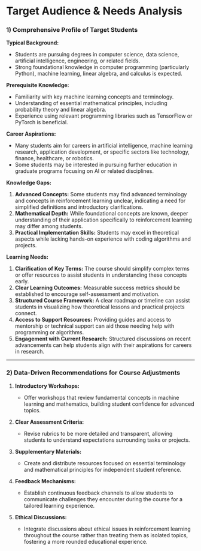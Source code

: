 Target Audience & Needs Analysis
================================

### 1) Comprehensive Profile of Target Students

**Typical Background:**
- Students are pursuing degrees in computer science, data science, artificial intelligence, engineering, or related fields.
- Strong foundational knowledge in computer programming (particularly Python), machine learning, linear algebra, and calculus is expected.

**Prerequisite Knowledge:**
- Familiarity with key machine learning concepts and terminology.
- Understanding of essential mathematical principles, including probability theory and linear algebra.
- Experience using relevant programming libraries such as TensorFlow or PyTorch is beneficial.
  
**Career Aspirations:**
- Many students aim for careers in artificial intelligence, machine learning research, application development, or specific sectors like technology, finance, healthcare, or robotics.
- Some students may be interested in pursuing further education in graduate programs focusing on AI or related disciplines.

**Knowledge Gaps:**
1. **Advanced Concepts:** Some students may find advanced terminology and concepts in reinforcement learning unclear, indicating a need for simplified definitions and introductory clarifications.
2. **Mathematical Depth:** While foundational concepts are known, deeper understanding of their application specifically to reinforcement learning may differ among students.
3. **Practical Implementation Skills:** Students may excel in theoretical aspects while lacking hands-on experience with coding algorithms and projects.

**Learning Needs:**
1. **Clarification of Key Terms:** The course should simplify complex terms or offer resources to assist students in understanding these concepts early.
2. **Clear Learning Outcomes:** Measurable success metrics should be established to encourage self-assessment and motivation.
3. **Structured Course Framework:** A clear roadmap or timeline can assist students in visualizing how theoretical lessons and practical projects connect.
4. **Access to Support Resources:** Providing guides and access to mentorship or technical support can aid those needing help with programming or algorithms.
5. **Engagement with Current Research:** Structured discussions on recent advancements can help students align with their aspirations for careers in research.

---

### 2) Data-Driven Recommendations for Course Adjustments

1. **Introductory Workshops:**
   - Offer workshops that review fundamental concepts in machine learning and mathematics, building student confidence for advanced topics.

2. **Clear Assessment Criteria:**
   - Revise rubrics to be more detailed and transparent, allowing students to understand expectations surrounding tasks or projects.

3. **Supplementary Materials:**
   - Create and distribute resources focused on essential terminology and mathematical principles for independent student reference.

4. **Feedback Mechanisms:**
   - Establish continuous feedback channels to allow students to communicate challenges they encounter during the course for a tailored learning experience.

5. **Ethical Discussions:**
   - Integrate discussions about ethical issues in reinforcement learning throughout the course rather than treating them as isolated topics, fostering a more rounded educational experience.